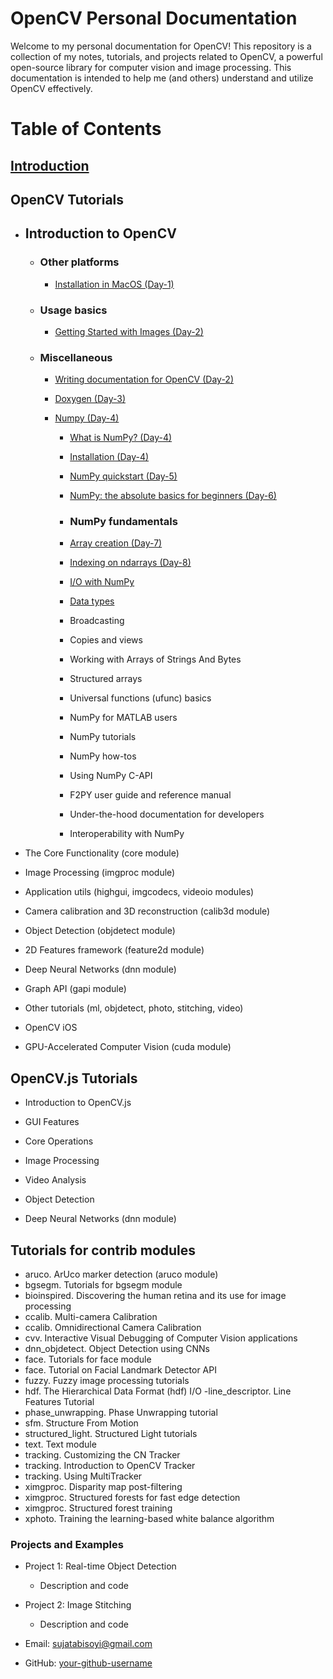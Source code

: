 # OpenCV Personal Documentation

Welcome to my personal documentation for OpenCV! This repository is a collection of my notes, tutorials, and projects related to OpenCV, a powerful open-source library for computer vision and image processing. This documentation is intended to help me (and others) understand and utilize OpenCV effectively.

# Table of Contents

## [Introduction](https://github.com/shyama7004/OpenCV-Personal-Documentation/blob/main/readme.md/Introduction.md)

## OpenCV Tutorials

- ## Introduction to OpenCV
   - ### Other platforms
      - [Installation in MacOS (Day-1)](https://github.com/shyama7004/OpenCV-Personal-Documentation-MacOS-/blob/main/readme.md/Installation.md)
   - ### Usage basics
      - [Getting Started with Images (Day-2)](https://github.com/shyama7004/OpenCV-Personal-Documentation-MacOS-/blob/main/readme.md/Usage%20basics.md)
   - ### Miscellaneous
      - [Writing documentation for OpenCV (Day-2)](https://github.com/shyama7004/OpenCV-Personal-Documentation-MacOS-/blob/main/readme.md/Writing%20documentation%20for%20OpenCV.md)
      - [Doxygen (Day-3)](https://github.com/shyama7004/OpenCV-Personal-Documentation-MacOS-/tree/main/readme.md/Doxygen.md)
      - [Numpy (Day-4)](https://github.com/shyama7004/OpenCV-Personal-Documentation/blob/main/readme.md/Numpy.md)
          
          - [What is NumPy? (Day-4)](https://github.com/shyama7004/OpenCV-Personal-Documentation/blob/main/readme.md/What%20is%20NumPy%3F.md)

          - [Installation (Day-4)](https://github.com/shyama7004/OpenCV-Personal-Documentation/blob/main/readme.md/Other%20Defs/Numpy_Installation.md)

          - [NumPy quickstart (Day-5)](https://github.com/shyama7004/OpenCV-Personal-Documentation/blob/main/readme.md/Other%20Defs/NumPy%20quickstart.md)
          - [NumPy: the absolute basics for beginners (Day-6)](https://github.com/shyama7004/OpenCV-Personal-Documentation/blob/main/readme.md/Numpy.md)
            
          - <h3>NumPy fundamentals</h3>
          - [Array creation (Day-7)](https://github.com/shyama7004/OpenCV-Personal-Documentation/blob/main/readme.md/NumPy%20fundamentals/Array%20creation.md)

          - [Indexing on ndarrays (Day-8)](https://github.com/shyama7004/OpenCV-Personal-Documentation/blob/main/readme.md/Other%20Defs/Indexing%20on%20ndarrays.md)
            
          - [I/O with NumPy](https://github.com/shyama7004/OpenCV-Personal-Documentation/blob/main/readme.md/Other%20Defs/Importing%20data%20with%20genfromtxt.md)
          - [Data types](https://github.com/shyama7004/OpenCV-Personal-Documentation/blob/main/readme.md/Other%20Defs/Data%20types.md)
          - Broadcasting
          - Copies and views
          - Working with Arrays of Strings And Bytes
          - Structured arrays
          - Universal functions (ufunc) basics
          - NumPy for MATLAB users
          - NumPy tutorials
          - NumPy how-tos
          - Using NumPy C-API
          - F2PY user guide and reference manual
          - Under-the-hood documentation for developers
          - Interoperability with NumPy

- The Core Functionality (core module) 
- Image Processing (imgproc module) 
- Application utils (highgui, imgcodecs, videoio modules)  
- Camera calibration and 3D reconstruction (calib3d module) 
- Object Detection (objdetect module) 
- 2D Features framework (feature2d module) 
- Deep Neural Networks (dnn module)
- Graph API (gapi module) 
- Other tutorials (ml, objdetect, photo, stitching, video) 
- OpenCV iOS 
- GPU-Accelerated Computer Vision (cuda module)

## OpenCV.js Tutorials
- Introduction to OpenCV.js

- GUI Features

- Core Operations

- Image Processing

- Video Analysis

- Object Detection

- Deep Neural Networks (dnn module)

## Tutorials for contrib modules
- aruco. ArUco marker detection (aruco module)
- bgsegm. Tutorials for bgsegm module
- bioinspired. Discovering the human retina and its use for image processing
- ccalib. Multi-camera Calibration
- ccalib. Omnidirectional Camera Calibration
- cvv. Interactive Visual Debugging of Computer Vision applications
- dnn_objdetect. Object Detection using CNNs
- face. Tutorials for face module
- face. Tutorial on Facial Landmark Detector API
- fuzzy. Fuzzy image processing tutorials
- hdf. The Hierarchical Data Format (hdf) I/O
-line_descriptor. Line Features Tutorial
- phase_unwrapping. Phase Unwrapping tutorial
- sfm. Structure From Motion
- structured_light. Structured Light tutorials
- text. Text module
- tracking. Customizing the CN Tracker
- tracking. Introduction to OpenCV Tracker
- tracking. Using MultiTracker
- ximgproc. Disparity map post-filtering
- ximgproc. Structured forests for fast edge detection
- ximgproc. Structured forest training
- xphoto. Training the learning-based white balance algorithm

### Projects and Examples
- Project 1: Real-time Object Detection
   - Description and code
- Project 2: Image Stitching
   - Description and code



- Email: [sujatabisoyi@gmail.com](https://mail.google.com/)
- GitHub: [your-github-username](https://github.com/shyama7004)
